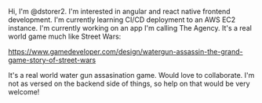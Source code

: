 Hi, I'm @dstorer2. I'm interested in angular and react native frontend development. I'm currently learning CI/CD deployment to an AWS EC2 instance.
I'm currently working on an app I'm calling The Agency. It's a real world game much like Street Wars:

https://www.gamedeveloper.com/design/watergun-assassin-the-grand-game-story-of-street-wars

It's a real world water gun assasination game. Would love to collaborate. I'm not as versed on the backend side of things,
so help on that would be very welcome!
